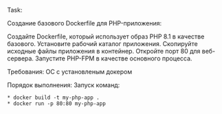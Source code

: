 Task:

Создание базового Dockerfile для PHP-приложения:

Создайте Dockerfile, который использует образ PHP 8.1 в качестве базового.
Установите рабочий каталог приложения.
Скопируйте исходные файлы приложения в контейнер.
Откройте порт 80 для веб-сервера.
Запустите PHP-FPM в качестве основного процесса.

Требования:
ОС с установленым докером

Порядок выполнения: 
Запуск команд:

    * docker build -t my-php-app .
    * docker run -p 80:80 my-php-app